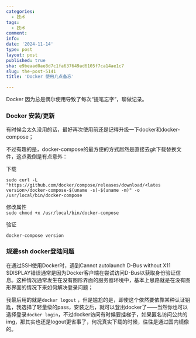 ```yaml
---
categories:
  - 技术
tags:
  - 技术
comment: 
info: 
date: '2024-11-14'
type: post
layout: post
published: true
sha: e9beaad0ae8d7c1fa637649ad6105f7ca14ae1c7
slug: the-post-5141
title: 'Docker 使用几点备忘'

---
```

Docker 因为总是偶尔使用导致了每次“提笔忘字”，聊做记录。

### Docker 安装/更新

有时候会太久没用的话，最好再次使用前还是记得升级一下docker和docker-compose；

不过有趣的是，docker-compose的最方便的方式居然是直接去git下载替换文件，这点我倒是有点意外：

下载

 `sudo curl -L "https://github.com/docker/compose/releases/download/<lates version>/docker-compose-$(uname -s)-$(uname -m)" -o /usr/local/bin/docker-compose`

修改属性   
 `sudo chmod +x /usr/local/bin/docker-compose`
 
 验证
 
`docker-compose version`

### 规避ssh docker登陆问题

在通过SSH使用Docker时，遇到Cannot autolaunch D-Bus without X11 $DISPLAY错误通常是因为Docker客户端在尝试访问D-Bus以获取身份验证信息。这种情况通常发生在没有图形界面的服务器环境中，基本上思路就是在没有图形界面的情况下来如何解决登录问题；

我最后用的就是`docker logout` ，但是尴尬的是，即使这个依然要依靠某种认证钥匙，我选择了轻量级的pass，安装之后，就可以登出docker了——当然你也可以选择登录`docker login`，不过docker访问有时候要挂梯子，如果匿名访问公共的img，那其实也还是logout更省事了，何况真实下载的时候，往往是通过国内镜像的。



